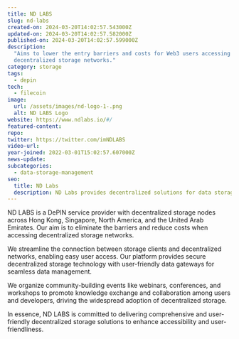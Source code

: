 ```yaml
---
title: ND LABS
slug: nd-labs
created-on: 2024-03-20T14:02:57.543000Z
updated-on: 2024-03-20T14:02:57.582000Z
published-on: 2024-03-20T14:02:57.599000Z
description:
  "Aims to lower the entry barriers and costs for Web3 users accessing
  decentralized storage networks."
category: storage
tags:
  - depin
tech:
  - filecoin
image:
  url: /assets/images/nd-logo-1-.png
  alt: ND LABS Logo
website: https://www.ndlabs.io/#/
featured-content:
repo:
twitter: https://twitter.com/imNDLABS
video-url:
year-joined: 2022-03-01T15:02:57.607000Z
news-update:
subcategories:
  - data-storage-management
seo:
  title: ND Labs
  description: ND Labs provides decentralized solutions for data storage and management.
---
```


ND LABS is a DePIN service provider with decentralized storage nodes across Hong Kong, Singapore, North America, and the United Arab Emirates. Our aim is to eliminate the barriers and reduce costs when accessing decentralized storage networks.

We streamline the connection between storage clients and decentralized networks, enabling easy user access. Our platform provides secure decentralized storage technology with user-friendly data gateways for seamless data management.

We organize community-building events like webinars, conferences, and workshops to promote knowledge exchange and collaboration among users and developers, driving the widespread adoption of decentralized storage.

In essence, ND LABS is committed to delivering comprehensive and user-friendly decentralized storage solutions to enhance accessibility and user-friendliness.
